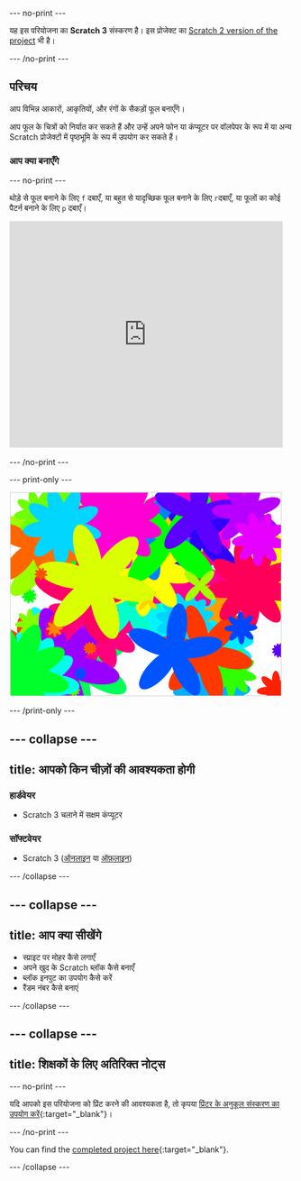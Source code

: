 \--- no-print \---

यह इस परियोजना का **Scratch 3** संस्करण है। इस प्रोजेक्ट का [Scratch 2 version of the project](https://projects.raspberrypi.org/en/projects/flower-generator-scratch2) भी है।

\--- /no-print \---

## परिचय

आप विभिन्न आकारों, आकृतियों, और रंगों के सैकड़ों फूल बनाएँगे।

आप फूल के चित्रों को निर्यात कर सकते हैं और उन्हें अपने फोन या कंप्यूटर पर वॉलपेपर के रूप में या अन्य Scratch प्रोजेक्टों में पृष्ठभूमि के रूप में उपयोग कर सकते हैं।

### आप क्या बनाएँगे

\--- no-print \---

थोड़े से फूल बनाने के लिए `f` दबाएँ, या बहुत से यादृच्छिक फूल बनाने के लिए `r`दबाएँ, या फूलों का कोई पैटर्न बनाने के लिए `p` दबाएँ।

<div class="scratch-preview">
  <iframe allowtransparency="true" width="485" height="402" src="https://scratch.mit.edu/projects/embed/253355932/?autostart=false" frameborder="0" scrolling="no"></iframe>
</div>

\--- /no-print \---

\--- print-only \---

![यादृच्छिक फूल](images/flower-random.png)

\--- /print-only \---

## \--- collapse \---

## title: आपको किन चीज़ों की आवश्यकता होगी

### हार्डवेयर

+ Scratch 3 चलाने में सक्षम कंप्यूटर

### सॉफ्टवेयर

+ Scratch 3 ([ऑनलाइन](https://rpf.io/scratch-on) या [ऑफ़लाइन](https://rpf.io/scratch-off))

\--- /collapse \---

## \--- collapse \---

## title: आप क्या सीखेंगे

+ स्प्राइट पर मोहर कैसे लगाएँ 
+ अपने खुद के Scratch ब्लॉक कैसे बनाएँ
+ ब्लॉक इनपुट का उपयोग कैसे करें 
+ रैंडम नंबर कैसे बनाएं 

\--- /collapse \---

## \--- collapse \---

## title: शिक्षकों के लिए अतिरिक्त नोट्स

\--- no-print \---

यदि आपको इस परियोजना को प्रिंट करने की आवश्यकता है, तो कृपया [प्रिंटर के अनुकूल संस्करण का उपयोग करें](https://projects.raspberrypi.org/en/projects/flower-generator/print){:target="_blank"}।

\--- /no-print \---

You can find the [completed project here](https://rpf.io/p/en/flower-generator-get){:target="_blank"}.

\--- /collapse \---